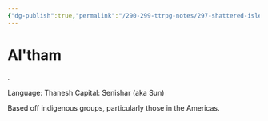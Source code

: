```yaml
---
{"dg-publish":true,"permalink":"/290-299-ttrpg-notes/297-shattered-isles/15-locations/al-tham/"}
---
```



# Al'tham

.

Language: Thanesh
Capital: Senishar (aka Sun)

Based off indigenous groups, particularly those in the Americas.
